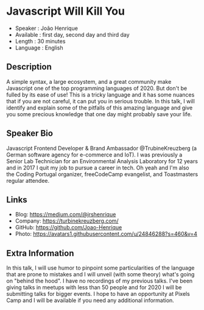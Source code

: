 Javascript Will Kill You
=================================================

* Speaker   : João Henrique
* Available : first day, second day and third day
* Length    : 30 minutes
* Language  : English

Description
-----------

A simple syntax, a large ecosystem, and a great community make Javascript one of the top programming languages of 2020. But don't be fulled by its ease of use! This is a tricky language and it has some nuances that if you are not careful, it can put you in serious trouble. In this talk, I will identify and explain some of the pitfalls of this amazing language and give you some precious knowledge that one day might probably save your life.

Speaker Bio
-----------

Javascript Frontend Developer & Brand Ambassador @TrubineKreuzberg (a German software agency for e-commerce and IoT). I was previously a Senior Lab Technician for an Environmental Analysis Laboratory for 12 years and in 2017 I quit my job to pursue a career in tech. Oh yeah and I'm also the Coding Portugal organizer, freeCodeCamp evangelist, and Toastmasters regular attendee.

Links
-----

* Blog: https://medium.com/@jrshenrique
* Company: https://turbinekreuzberg.com/
* GitHub: https://github.com/Joao-Henrique
* Photo: https://avatars1.githubusercontent.com/u/24846288?s=460&v=4

Extra Information
-----------------

In this talk, I will use humor to pinpoint some particularities of the language that are prone to mistakes and I will unveil (with some theory) what's going on "behind the hood". I have no recordings of my previous talks. I've been giving talks in meetups with less than 50 people and for 2020 I will be submitting talks for bigger events. I hope to have an opportunity at Pixels Camp and I will be available if you need any additional information.

